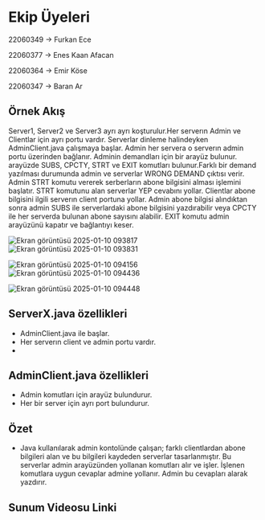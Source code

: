 # Ekip Üyeleri
22060349 -> Furkan Ece

22060377 -> Enes Kaan Afacan

22060364 -> Emir Köse

22060347 -> Baran Ar

## Örnek Akış

Server1, Server2 ve Server3 ayrı ayrı koşturulur.Her serverın Admin ve Clientlar için ayrı portu vardır. Serverlar dinleme halindeyken AdminClient.java çalışmaya başlar. Admin her servera o serverın admin portu üzerinden bağlanır. Adminin demandları için bir arayüz bulunur. arayüzde SUBS, CPCTY, STRT ve EXIT komutları bulunur.Farklı bir demand yazılması durumunda admin ve serverlar WRONG DEMAND çıktısı verir. Admin STRT komutu vererek serberların abone bilgisini alması işlemini başlatır. STRT komutunu alan serverlar YEP cevabını yollar. Clientlar abone bilgisini ilgili serverın client portuna yollar. Admin abone bilgisi alındıktan sonra admin SUBS ile serverlardaki abone bilgisini yazdırabilir veya CPCTY ile her serverda bulunan abone sayısını alabilir. EXIT komutu admin arayüzünü kapatır ve bağlantıyı keser.

![Ekran görüntüsü 2025-01-10 093817](https://github.com/user-attachments/assets/c017e56f-ca9c-4d98-9004-ca04dbe6d867) ![Ekran görüntüsü 2025-01-10 093831](https://github.com/user-attachments/assets/5ec32c4f-290d-411b-99fb-3ef415087648)


![Ekran görüntüsü 2025-01-10 094156](https://github.com/user-attachments/assets/f7cac6c3-3ba7-44b4-97bb-811c58c4f00e)![Ekran görüntüsü 2025-01-10 094436](https://github.com/user-attachments/assets/cc973425-ed37-467f-a8f8-f510e647842d)


![Ekran görüntüsü 2025-01-10 094448](https://github.com/user-attachments/assets/de21fada-8e82-414b-9368-b505e225445b)



## ServerX.java özellikleri
- AdminClient.java ile başlar.
- Her serverın client ve admin portu vardır.
- 


## AdminClient.java özellikleri
- Admin komutları için arayüz bulundurur.
- Her bir server için ayrı port bulundurur.

## Özet
- Java kullanılarak admin kontolünde çalışan; farklı clientlardan abone bilgileri alan ve bu bilgileri kaydeden serverlar tasarlanmıştır. Bu serverlar admin arayüzünden yollanan komutları alır ve işler. İşlenen komutlara uygun cevaplar admine yollanır. Admin bu cevapları alarak yazdırır.


## Sunum Videosu Linki
